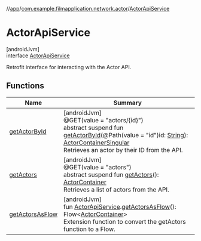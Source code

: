 //[app](../../../index.md)/[com.example.filmapplication.network.actor](../index.md)/[ActorApiService](index.md)

# ActorApiService

[androidJvm]\
interface [ActorApiService](index.md)

Retrofit interface for interacting with the Actor API.

## Functions

| Name | Summary |
|---|---|
| [getActorById](get-actor-by-id.md) | [androidJvm]<br>@GET(value = &quot;actors/{id}&quot;)<br>abstract suspend fun [getActorById](get-actor-by-id.md)(@Path(value = &quot;id&quot;)id: [String](https://kotlinlang.org/api/latest/jvm/stdlib/kotlin/-string/index.html)): [ActorContainerSingular](../../com.example.filmapplication.model.actor/-actor-container-singular/index.md)<br>Retrieves an actor by their ID from the API. |
| [getActors](get-actors.md) | [androidJvm]<br>@GET(value = &quot;actors&quot;)<br>abstract suspend fun [getActors](get-actors.md)(): [ActorContainer](../../com.example.filmapplication.model.actor/-actor-container/index.md)<br>Retrieves a list of actors from the API. |
| [getActorsAsFlow](../get-actors-as-flow.md) | [androidJvm]<br>fun [ActorApiService](index.md).[getActorsAsFlow](../get-actors-as-flow.md)(): Flow&lt;[ActorContainer](../../com.example.filmapplication.model.actor/-actor-container/index.md)&gt;<br>Extension function to convert the getActors function to a Flow. |
